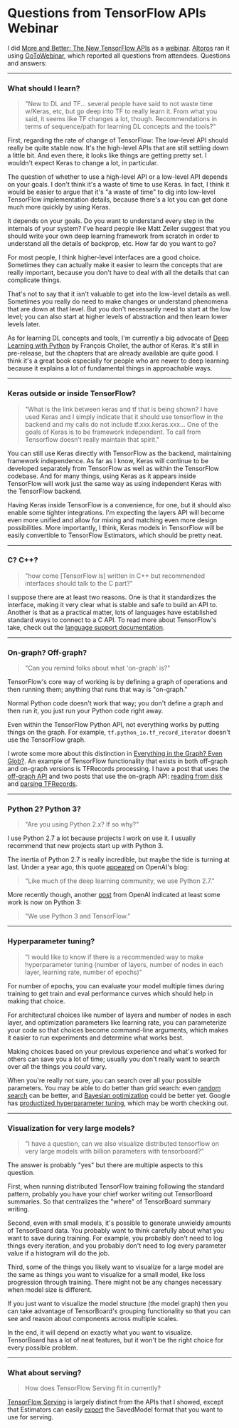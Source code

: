 # Questions from TensorFlow APIs Webinar

I did [More and Better: The New TensorFlow APIs](/20170524-more_and_better_new_tensorflow_apis/) as a [webinar](https://www.altoros.com/blog/event/more-and-better-the-new-tensorflow-apis/). [Altoros](https://www.altoros.com/) ran it using [GoToWebinar](https://www.gotomeeting.com/webinar), which reported all questions from attendees. Questions and answers:

---

### What should I learn?

> "New to DL and TF... several people have said to not waste time w/Keras, etc, but go deep into TF to really learn it.  From what you said, it seems like TF changes a lot, though.  Recommendations in terms of sequence/path for learning DL concepts and the tools?"

First, regarding the rate of change of TensorFlow: The low-level API should really be quite stable now. It's the high-level APIs that are still settling down a little bit. And even there, it looks like things are getting pretty set. I wouldn't expect Keras to change a lot, in particular.

The question of whether to use a high-level API or a low-level API depends on your goals. I don't think it's a waste of time to use Keras. In fact, I think it would be easier to argue that it's "a waste of time" to dig into low-level TensorFlow implementation details, because there's a lot you can get done much more quickly by using Keras.

It depends on your goals. Do you want to understand every step in the internals of your system? I've heard people like Matt Zeiler suggest that you should write your own deep learning framework from scratch in order to understand all the details of backprop, etc. How far do you want to go?

For most people, I think higher-level interfaces are a good choice. Sometimes they can actually make it easier to learn the concepts that are really important, because you don't have to deal with all the details that can complicate things.

That's not to say that it isn't valuable to get into the low-level details as well. Sometimes you really do need to make changes or understand phenomena that are down at that level. But you don't necessarily need to start at the low level; you can also start at higher levels of abstraction and then learn lower levels later.

As for learning DL concepts and tools, I'm currently a big advocate of [Deep Learning with Python](https://www.manning.com/books/deep-learning-with-python) by François Chollet, the author of Keras. It's still in pre-release, but the chapters that are already available are quite good. I think it's a great book especially for people who are newer to deep learning because it explains a lot of fundamental things in approachable ways.

---

### Keras outside or inside TensorFlow?

> "What is the link between keras and tf that is being shown? I have used Keras and I simply indicate that it should use tensorflow in the backend and my calls do not include tf.xxx.keras.xxx... One of the goals of Keras is to be framework independent. To call from Tensorflow doesn’t really maintain that spirit."

You can still use Keras directly with TensorFlow as the backend, maintaining framework independence. As far as I know, Keras will continue to be developed separately from TensorFlow as well as within the TensorFlow codebase. And for many things, using Keras as it appears inside TensorFlow will work just the same way as using independent Keras with the TensorFlow backend.

Having Keras inside TensorFlow is a convenience, for one, but it should also enable some tighter integrations. I'm expecting the layers API will become even more unified and allow for mixing and matching even more design possibilities. More importantly, I think, Keras models in TensorFlow will be easily convertible to TensorFlow Estimators, which should be pretty neat.

---

### C? C++?

> "how come [TensorFlow is] written in C++ but recommended interfaces should talk to the C part?"

I suppose there are at least two reasons. One is that it standardizes the interface, making it very clear what is stable and safe to build an API to. Another is that as a practical matter, lots of languages have established standard ways to connect to a C API. To read more about TensorFlow's take, check out the [language support documentation](https://www.tensorflow.org/extend/language_bindings).

---

### On-graph? Off-graph?

> "Can you remind folks about what 'on-graph' is?"

TensorFlow's core way of working is by defining a graph of operations and then running them; anything that runs that way is "on-graph."

Normal Python code doesn't work that way; you don't define a graph and then run it, you just run your Python code right away.

Even within the TensorFlow Python API, not everything works by putting things on the graph. For example, `tf.python_io.tf_record_iterator` doesn't use the TensorFlow graph.

I wrote some more about this distinction in [Everything in the Graph? Even Glob?](/20170428-everything_in_the_graph_even_glob/). An example of TensorFlow functionality that exists in both off-graph and on-graph versions is TFRecords processing. I have a post that uses the [off-graph API](/20170323-tfrecords_for_humans/) and two posts that use the on-graph API: [reading from disk](/20170412-reading_from_disk_inside_the_tensorflow_graph/) and [parsing TFRecords](/20170426-parsing_tfrecords_inside_the_tensorflow_graph/).

---

### Python 2? Python 3?

> "Are you using Python 2.x?  If so why?"

I use Python 2.7 a lot because projects I work on use it. I usually recommend that new projects start up with Python 3.

The inertia of Python 2.7 is really incredible, but maybe the tide is turning at last. Under a year ago, this quote [appeared](https://blog.openai.com/infrastructure-for-deep-learning/) on OpenAI's blog:

> "Like much of the deep learning community, we use Python 2.7."

More recently though, another [post](https://blog.openai.com/openai-baselines-dqn/) from OpenAI indicated at least some work is now on Python 3:

> "We use Python 3 and TensorFlow."

---

### Hyperparameter tuning?

> "I would like to know if there is a recommended way to make hyperparameter tuning (number of layers, number of nodes in each layer, learning rate, number of epochs)"

For number of epochs, you can evaluate your model multiple times during training to get train and eval performance curves which should help in making that choice.

For architectural choices like number of layers and number of nodes in each layer, and optimization parameters like learning rate, you can parameterize your code so that choices become command-line arguments, which makes it easier to run experiments and determine what works best.

Making choices based on your previous experience and what's worked for others can save you a lot of time; usually you don't really want to search over _all_ the things you _could_ vary.

When you're really not sure, you can search over all your possible parameters. You may be able to do better than grid search: even [random search](http://scikit-learn.org/stable/modules/grid_search.html#randomized-parameter-optimization) can be better, and [Bayesian optimization](https://en.wikipedia.org/wiki/Bayesian_optimization) could be better yet. Google has [productized hyperparameter tuning](https://cloud.google.com/ml-engine/docs/how-tos/using-hyperparameter-tuning), which may be worth checking out.

---

### Visualization for very large models?

> "I have a question, can we also visualize distributed tensorflow on very large models with billion parameters with tensorboard?"

The answer is probably "yes" but there are multiple aspects to this question.

First, when running  distributed TensorFlow training following the standard pattern, probably you have your chief worker writing out TensorBoard summaries. So that centralizes the "where" of TensorBoard summary writing.

Second, even with small models, it's possible to generate unwieldy amounts of TensorBoard data. You probably want to think carefully about what you want to save during training. For example, you probably don't need to log things every iteration, and you probably don't need to log every parameter value if a histogram will do the job.

Third, some of the things you likely want to visualize for a large model are the same as things you want to visualize for a small model, like loss progression through training. There might not be any changes necessary when model size is different.

If you just want to visualize the model structure (the model graph) then you can take advantage of TensorBoard's grouping functionality so that you can see and reason about components across multiple scales.

In the end, it will depend on exactly what you want to visualize. TensorBoard has a lot of neat features, but it won't be the right choice for every possible problem.

---

### What about serving?

> How does TensorFlow Serving fit in currently?

[TensorFlow Serving](https://tensorflow.github.io/serving/) is largely distinct from the APIs that I showed, except that Estimators can easily [export](https://www.tensorflow.org/api_docs/python/tf/estimator/Estimator#export_savedmodel) the SavedModel format that you want to use for serving.
